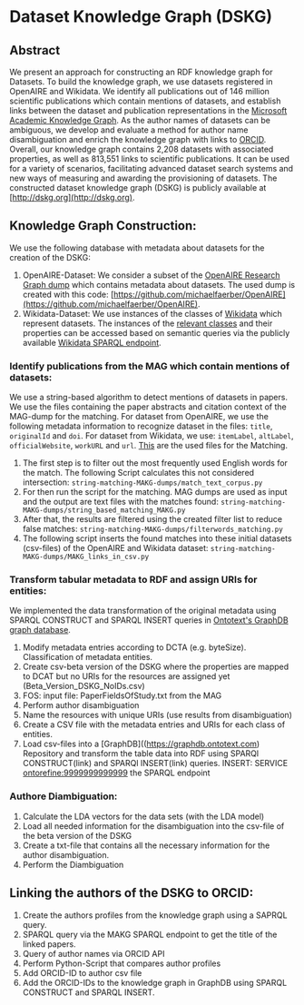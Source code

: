 # Dataset Knowledge Graph (DSKG)

## Abstract
We present an approach for constructing an RDF knowledge graph for Datasets. To build the knowledge graph, we use datasets registered in OpenAIRE and Wikidata.
We identify all publications out of 146 million scientific publications which contain mentions of datasets, and establish links between the dataset and publication representations in the [Microsoft Academic Knowledge Graph](http://ma-graph.org). As the author names of datasets can be ambiguous, we develop and evaluate a method for author name disambiguation and enrich the knowledge graph with links to [ORCID](https://orcid.org). Overall, our knowledge graph contains 2,208 datasets with associated properties, as well as 813,551 links to scientific publications. It can be used for a variety of scenarios, facilitating advanced dataset search systems and new ways of measuring and awarding the provisioning of datasets.
The constructed dataset knowledge graph (DSKG) is publicly available at [http://dskg.org](http://dskg.org).

## Knowledge Graph Construction:

We use the following database with metadata about datasets for the creation of the DSKG: 
1. OpenAIRE-Dataset: We consider a subset of the [OpenAIRE Research Graph dump](https://zenodo.org/record/3516918) which contains metadata about datasets. The used dump is created with this code: [https://github.com/michaelfaerber/OpenAIRE](https://github.com/michaelfaerber/OpenAIRE).
2. Wikidata-Dataset: We use instances of the classes of [Wikidata](https://www.wikidata.org/wiki/Wikidata:Main_Page) which represent datasets. The instances of the [relevant classes](wikidata-dataset/SPARQL_wikidata_dataset.txt) and their properties can be accessed based on semantic queries via the publicly available [Wikidata SPARQL endpoint](https://query.wikidata.org).

### Identify publications from the MAG which contain mentions of datasets:
We use a string-based algorithm to detect mentions of datasets in papers. We use the files containing the paper abstracts and citation context of the MAG-dump for the matching. For dataset from OpenAIRE, we use the following metadata information to recognize dataset in the files: ``title``, ``originalId`` and ``doi``. For dataset from Wikidata, we use: ``itemLabel``, ``altLabel``, ``officialWebsite``, ``workURL`` and ``url``. [This](string-matching-MAKG-dumps/data) are the used files for the Matching.

1. The first step is to filter out the most frequently used English words for the match. The following Script calculates this not considered intersection: ``string-matching-MAKG-dumps/match_text_corpus.py``
2. For then run the script for the matching. MAG dumps are used as input and the output are text files with the matches found: ``string-matching-MAKG-dumps/string_based_matching_MAKG.py`` 
3. After that, the results are filtered using the created filter list to reduce false matches: ``string-matching-MAKG-dumps/filterwords_matching.py``
4. The following script inserts the found matches into these initial datasets (csv-files) of the OpenAIRE and Wikidata dataset: ``string-matching-MAKG-dumps/MAKG_links_in_csv.py``


### Transform tabular metadata to RDF and assign URIs for entities:
We implemented the data transformation of the original metadata using SPARQL CONSTRUCT and SPARQL INSERT queries in [Ontotext's GraphDB graph database](https://graphdb.ontotext.com).

  1. Modify metadata entries according to DCTA (e.g. byteSize). Classification of metadata entities.
  2. Create csv-beta version of the DSKG where the properties are mapped to DCAT but no URIs for the resources are assigned yet (Beta_Version_DSKG_NoIDs.csv)
  3. FOS: input file: PaperFieldsOfStudy.txt from the MAG
  4. Perform author disambiguation
  5. Name the resources with unique URIs (use results from disambiguation)
  6. Create a CSV file with the metadata entries and URIs for each class of entities. 
  7. Load csv-files into a [GraphDB]((https://graphdb.ontotext.com) Repository and transform the table data into RDF using SPARQl CONSTRUCT(link) and SPARQl INSERT(link) queries.
  INSERT: SERVICE <ontorefine:9999999999999> the SPARQL endpoint
  
### Authore Diambiguation:
 1. Calculate the LDA vectors for the data sets (with the LDA model)
 2. Load all needed information for the disambiguation into the csv-file of the beta version of the DSKG
 3. Create a txt-file that contains all the necessary information for the author disambiguation.
 4. Perform the Diambiguation
  
## Linking the authors of the DSKG to ORCID:
  1. Create the authors profiles from the knowledge graph using a SAPRQL query. 
  2. SPARQL query via the MAKG SPARQL endpoint to get the title of the linked papers.
  3. Query of author names via ORCID API
  4. Perform Python-Script that compares author profiles 
  5. Add ORCID-ID to author csv file
  6. Add the ORCID-IDs to the knowledge graph in GraphDB using SPARQL CONSTRUCT and SPARQL INSERT.

 
  


